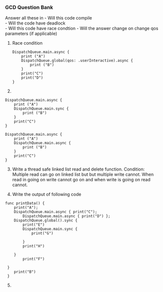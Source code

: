 ### GCD Question Bank

Answer all these in 
	- Will this code compile  
	- Will the code have deadlock  
	- Will this code have race condtion
	- Will the answer change on change qos parameters  (if applicable)

1. Race condition  

	```
	DispatchQueue.main.async {
		print ("A")
		DispatchQueue.global(qos: .userInteractive).async {
		    print ("B")
		}
		print("C")
		print("D")
	}
	```

2.

```
DispatchQueue.main.async {
	print ("A")
	DispatchQueue.main.sync {
		print ("B")
	}
	print("C")
}
```
		
```
DispatchQueue.main.async {
	print ("A")
	DispatchQueue.main.async {
		print ("B")
	}
	print("C")
}
```

3. Write a thread safe linked list read and delete function. Condition: Multiple read can go on linked list but but multiple write cannot. When read in going on write cannot go on and when write is going on read cannot.


4. Write the output of following code

```
func printData() {
    print("A");
    DispatchQueue.main.async { print("C");
        DispatchQueue.main.async { print("D") };
    DispatchQueue.global().sync {
        print("E")
        DispatchQueue.main.sync {
            print("G")
            
        }
        print("H")
        
    }
        print("F")
    
 }
    print("B")
 }
```

5. 